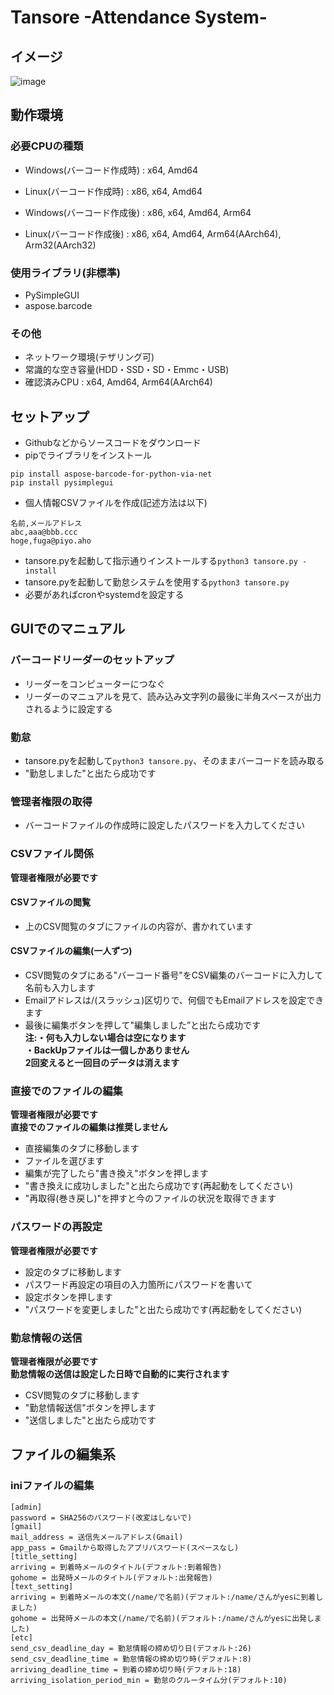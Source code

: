 # Tansore -Attendance System-
## イメージ
![image](https://github.com/stsaria/tansore/assets/123633917/298a3c06-fe3f-4063-be38-4fe749192ad8)
## 動作環境
### 必要CPUの種類
- Windows(バーコード作成時) : x64, Amd64<br/>
- Linux(バーコード作成時) : x86, x64, Amd64<br/>

- Windows(バーコード作成後) : x86, x64, Amd64, Arm64<br/>
- Linux(バーコード作成後) : x86, x64, Amd64, Arm64(AArch64), Arm32(AArch32)<br/>
### 使用ライブラリ(非標準)
- PySimpleGUI<br/>
- aspose.barcode<br/>
### その他
- ネットワーク環境(テザリング可)<br/>
- 常識的な空き容量(HDD・SSD・SD・Emmc・USB)<br/>
- 確認済みCPU : x64, Amd64, Arm64(AArch64)<br/>
## セットアップ
- Githubなどからソースコードをダウンロード<br/>
- pipでライブラリをインストール<br/>
```
pip install aspose-barcode-for-python-via-net 
pip install pysimplegui
```
- 個人情報CSVファイルを作成(記述方法は以下)<br/>
```
名前,メールアドレス
abc,aaa@bbb.ccc
hoge,fuga@piyo.aho
```
- tansore.pyを起動して指示通りインストールする`python3 tansore.py -install`<br/>
- tansore.pyを起動して勤怠システムを使用する`python3 tansore.py`<br/>
- 必要があればcronやsystemdを設定する<br/>
## GUIでのマニュアル
### バーコードリーダーのセットアップ
- リーダーをコンピューターにつなぐ<br/>
- リーダーのマニュアルを見て、読み込み文字列の最後に半角スペースが出力されるように設定する<br/>
### 勤怠
- tansore.pyを起動して`python3 tansore.py`、そのままバーコードを読み取る<br/>
- "勤怠しました"と出たら成功です<br/>
### 管理者権限の取得
- バーコードファイルの作成時に設定したパスワードを入力してください<br/>
### CSVファイル関係
**管理者権限が必要です**<br/>
#### CSVファイルの閲覧
- 上のCSV閲覧のタブにファイルの内容が、書かれています<br/>
#### CSVファイルの編集(一人ずつ)
- CSV閲覧のタブにある"バーコード番号"をCSV編集のバーコードに入力して名前も入力します<br/>
- Emailアドレスは/(スラッシュ)区切りで、何個でもEmailアドレスを設定できます<br/>
- 最後に編集ボタンを押して"編集しました”と出たら成功です<br/>
**注:・何も入力しない場合は空になります**<br/>
**・BackUpファイルは一個しかありません**<br/>
**2回変えると一回目のデータは消えます**<br/>
### 直接でのファイルの編集
**管理者権限が必要です**<br/>
**直接でのファイルの編集は推奨しません**<br/>
- 直接編集のタブに移動します<br/>
- ファイルを選びます<br/>
- 編集が完了したら"書き換え"ボタンを押します<br/>
- "書き換えに成功しました"と出たら成功です(再起動をしてください)<br/>
- "再取得(巻き戻し)"を押すと今のファイルの状況を取得できます<br/>
### パスワードの再設定
**管理者権限が必要です**<br/>
- 設定のタブに移動します<br/>
- パスワード再設定の項目の入力箇所にパスワードを書いて<br/>
- 設定ボタンを押します<br/>
- "パスワードを変更しました"と出たら成功です(再起動をしてください)<br/>
### 勤怠情報の送信
**管理者権限が必要です**<br/>
**勤怠情報の送信は設定した日時で自動的に実行されます**<br/>
- CSV閲覧のタブに移動します<br/>
- "勤怠情報送信"ボタンを押します<br/>
- "送信しました"と出たら成功です<br/>
## ファイルの編集系
### iniファイルの編集
```
[admin]
password = SHA256のパスワード(改変はしないで)
[gmail]
mail_address = 送信先メールアドレス(Gmail)
app_pass = Gmailから取得したアプリパスワード(スペースなし)
[title_setting]
arriving = 到着時メールのタイトル(デフォルト:到着報告)
gohome = 出発時メールのタイトル(デフォルト:出発報告)
[text_setting]
arriving = 到着時メールの本文(/name/で名前)(デフォルト:/name/さんがyesに到着しました)
gohome = 出発時メールの本文(/name/で名前)(デフォルト:/name/さんがyesに出発しました)
[etc]
send_csv_deadline_day = 勤怠情報の締め切り日(デフォルト:26)
send_csv_deadline_time = 勤怠情報の締め切り時(デフォルト:8)
arriving_deadline_time = 到着の締め切り時(デフォルト:18)
arriving_isolation_period_min = 勤怠のクルータイム分(デフォルト:10)
```
